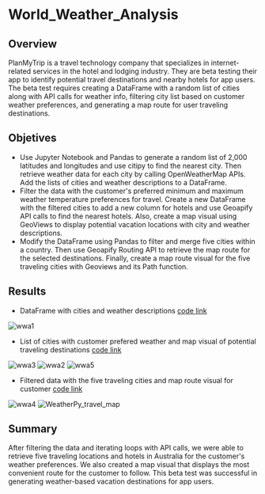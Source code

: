 # World_Weather_Analysis
## Overview
PlanMyTrip is a travel technology company that specializes in internet-related services in the hotel and lodging industry. They are beta testing their app to identify potential travel destinations and nearby hotels for app users. The beta test requires creating a DataFrame with a random list of cities along with API calls for weather info, filtering city list based on customer weather preferences, and generating a map route for user traveling destinations.


## Objetives
- Use Jupyter Notebook and Pandas to generate a random list of 2,000 latitudes and longitudes and use citipy to find the nearest city. Then retrieve weather data for each city by calling OpenWeatherMap APIs. Add the lists of cities and weather descriptions to a DataFrame.
- Filter the data with the customer's preferred minimum and maximum weather temperature preferences for travel. Create a new DataFrame with the filtered cities to add a new column for hotels and use Geoapify API calls to find the nearest hotels. Also, create a map visual using GeoViews to display potential vacation locations with city and weather descriptions.
- Modify the DataFrame using Pandas to filter and merge five cities within a country. Then use Geoapify Routing API to retrieve the map route for the selected destinations. Finally, create a  map route visual for the five traveling cities with Geoviews and its Path function. 

## Results
- DataFrame with cities and weather descriptions [code link](https://github.com/chrisc1777/World_Weather_Analysis/blob/main/Weather_Database/Weather_Database.ipynb)

![wwa1](https://user-images.githubusercontent.com/106359564/215585358-dbc09a67-f74f-4aeb-8ac7-e8a9fc821aef.png)



- List of cities with customer prefered weather and map visual of potential traveling destinations [code link](https://github.com/chrisc1777/World_Weather_Analysis/blob/main/Vacation_Search/Vacation_Search.ipynb)

![wwa3](https://user-images.githubusercontent.com/106359564/215585502-ab7dab25-d3b3-44c7-a962-513eccdb1ea0.png)
![wwa2](https://user-images.githubusercontent.com/106359564/215585415-57c92fd0-829b-44a7-98fe-2aee868cf5b9.png)
![wwa5](https://user-images.githubusercontent.com/106359564/215586702-558d5efc-e61a-4328-8300-360361e5fc84.png)



- Filtered data with the five traveling cities and map route visual for customer [code link](https://github.com/chrisc1777/World_Weather_Analysis/blob/main/Vaction_Itinerary/Vacation_Itinerary.ipynb)

![wwa4](https://user-images.githubusercontent.com/106359564/215585516-6d94f3ba-7743-44b9-aabf-41114e4c1835.png)
![WeatherPy_travel_map](https://user-images.githubusercontent.com/106359564/215576179-bcd0dc8d-9861-4bf8-8ef2-8570d992111e.png)




## Summary
After filtering the data and iterating loops with API calls, we were able to retrieve five traveling locations and hotels in Australia for the customer's weather preferences. We also created a map visual that displays the most convenient route for the customer to follow. This beta test was successful in generating weather-based vacation destinations for app users.
